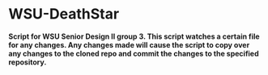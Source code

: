 # WSU-DeathStar

**Script for WSU Senior Design II group 3. This script watches a certain file for any changes. Any changes made will cause the script to copy over any changes to the cloned repo and commit the changes to the specified repository.**
